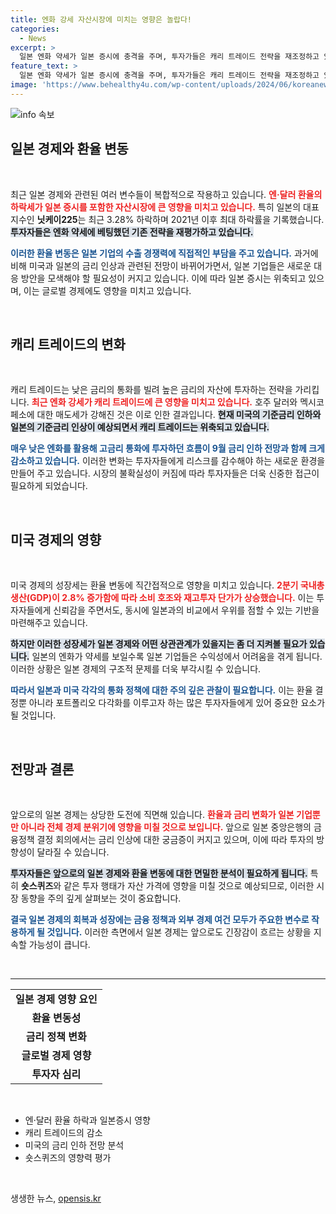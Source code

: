 ```yaml
---
title: 엔화 강세 자산시장에 미치는 영향은 놀랍다!
categories:
  - News
excerpt: >
  일본 엔화 약세가 일본 증시에 충격을 주며, 투자가들은 캐리 트레이드 전략을 재조정하고 있다. 엔/달러 환율 하락과 일본 기업의 수출 경쟁력 악화가 맞물리며, 2021년 이후 가장 큰 하락률을 기록한 닛케이지수. 금융시장에 미치는 영향은?
feature_text: >
  일본 엔화 약세가 일본 증시에 충격을 주며, 투자가들은 캐리 트레이드 전략을 재조정하고 있다. 엔/달러 환율 하락과 일본 기업의 수출 경쟁력 악화가 맞물리며, 2021년 이후 가장 큰 하락률을 기록한 닛케이지수. 금융시장에 미치는 영향은?
image: 'https://www.behealthy4u.com/wp-content/uploads/2024/06/koreanews.jpg'
---
```


<p><img src="https://www.behealthy4u.com/wp-content/uploads/2024/06/koreanews.jpg" alt="info 속보" /></p>

<h2 data-ke-size="size26">일본 경제와 환율 변동</h2>

<p data-ke-size="size16">&nbsp;</p>

<p>최근 일본 경제와 관련된 여러 변수들이 복합적으로 작용하고 있습니다. <b><span style="color: #ee2323;">엔·달러 환율의 하락세가 일본 증시를 포함한 자산시장에 큰 영향을 미치고 있습니다.</span></b> 특히 일본의 대표 지수인 <b>닛케이225</b>는 최근 3.28% 하락하며 2021년 이후 최대 하락률을 기록했습니다. <b><span style="background-color: #21538527;">투자자들은 엔화 약세에 베팅했던 기존 전략을 재평가하고 있습니다.</span></b></p>

<p><b><span style="color: #1a5490;">이러한 환율 변동은 일본 기업의 수출 경쟁력에 직접적인 부담을 주고 있습니다.</span></b> 과거에 비해 미국과 일본의 금리 인상과 관련된 전망이 바뀌어가면서, 일본 기업들은 새로운 대응 방안을 모색해야 할 필요성이 커지고 있습니다. 이에 따라 일본 증시는 위축되고 있으며, 이는 글로벌 경제에도 영향을 미치고 있습니다.</p>

<p data-ke-size="size16">&nbsp;</p>

<h2 data-ke-size="size26">캐리 트레이드의 변화</h2>

<p data-ke-size="size16">&nbsp;</p>

<p>캐리 트레이드는 낮은 금리의 통화를 빌려 높은 금리의 자산에 투자하는 전략을 가리킵니다. <b><span style="color: #ee2323;">최근 엔화 강세가 캐리 트레이드에 큰 영향을 미치고 있습니다.</span></b> 호주 달러와 멕시코 페소에 대한 매도세가 강해진 것은 이로 인한 결과입니다. <b><span style="background-color: #21538527;">현재 미국의 기준금리 인하와 일본의 기준금리 인상이 예상되면서 캐리 트레이드는 위축되고 있습니다.</span></b></p>

<p><b><span style="color: #1a5490;">매우 낮은 엔화를 활용해 고금리 통화에 투자하던 흐름이 9월 금리 인하 전망과 함께 크게 감소하고 있습니다.</span></b> 이러한 변화는 투자자들에게 리스크를 감수해야 하는 새로운 환경을 만들어 주고 있습니다. 시장의 불확실성이 커짐에 따라 투자자들은 더욱 신중한 접근이 필요하게 되었습니다.</p>

<p data-ke-size="size16">&nbsp;</p>

<h2 data-ke-size="size26">미국 경제의 영향</h2>

<p data-ke-size="size16">&nbsp;</p>

<p>미국 경제의 성장세는 환율 변동에 직간접적으로 영향을 미치고 있습니다. <b><span style="color: #ee2323;">2분기 국내총생산(GDP)이 2.8% 증가함에 따라 소비 호조와 재고투자 단가가 상승했습니다.</span></b> 이는 투자자들에게 신뢰감을 주면서도, 동시에 일본과의 비교에서 우위를 점할 수 있는 기반을 마련해주고 있습니다.</p>

<p><b><span style="background-color: #21538527;">하지만 이러한 성장세가 일본 경제와 어떤 상관관계가 있을지는 좀 더 지켜볼 필요가 있습니다.</span></b> 일본의 엔화가 약세를 보일수록 일본 기업들은 수익성에서 어려움을 겪게 됩니다. 이러한 상황은 일본 경제의 구조적 문제를 더욱 부각시킬 수 있습니다.</p>

<p><b><span style="color: #1a5490;">따라서 일본과 미국 각각의 통화 정책에 대한 주의 깊은 관찰이 필요합니다.</span></b> 이는 환율 결정뿐 아니라 포트폴리오 다각화를 이루고자 하는 많은 투자자들에게 있어 중요한 요소가 될 것입니다.</p>

<p data-ke-size="size16">&nbsp;</p>

<h2 data-ke-size="size26">전망과 결론</h2>

<p data-ke-size="size16">&nbsp;</p>

<p>앞으로의 일본 경제는 상당한 도전에 직면해 있습니다. <b><span style="color: #ee2323;">환율과 금리 변화가 일본 기업뿐만 아니라 전체 경제 분위기에 영향을 미칠 것으로 보입니다.</span></b> 앞으로 일본 중앙은행의 금융정책 결정 회의에서는 금리 인상에 대한 궁금증이 커지고 있으며, 이에 따라 투자의 방향성이 달라질 수 있습니다.</p>

<p><b><span style="background-color: #21538527;">투자자들은 앞으로의 일본 경제와 환율 변동에 대한 면밀한 분석이 필요하게 됩니다.</span></b> 특히 <b>숏스퀴즈</b>와 같은 투자 행태가 자산 가격에 영향을 미칠 것으로 예상되므로, 이러한 시장 동향을 주의 깊게 살펴보는 것이 중요합니다.</p>

<p><b><span style="color: #1a5490;">결국 일본 경제의 회복과 성장에는 금융 정책과 외부 경제 여건 모두가 주요한 변수로 작용하게 될 것입니다.</span></b> 이러한 측면에서 일본 경제는 앞으로도 긴장감이 흐르는 상황을 지속할 가능성이 큽니다. </p>

<p data-ke-size="size16">&nbsp;</p>

<hr>

<table style="width: 100%; border-collapse: collapse;">
  <tr>
    <td style="text-align: center; height: 17px;"><b>일본 경제 영향 요인</b></td>
  </tr>
  <tr>
    <td style="text-align: center; height: 17px;"><b>환율 변동성</b></td>
  </tr>
  <tr>
    <td style="text-align: center; height: 17px;"><b>금리 정책 변화</b></td>
  </tr>
  <tr>
    <td style="text-align: center; height: 17px;"><b>글로벌 경제 영향</b></td>
  </tr>
  <tr>
    <td style="text-align: center; height: 17px;"><b>투자자 심리</b></td>
  </tr>
</table>

<p data-ke-size="size16">&nbsp;</p> 

<ul>
  <li>엔·달러 환율 하락과 일본증시 영향</li>
  <li>캐리 트레이드의 감소</li>
  <li>미국의 금리 인하 전망 분석</li>
  <li>숏스퀴즈의 영향력 평가</li>
</ul> 

<p data-ke-size="size16">&nbsp;</p>
생생한 뉴스, <a href="https://opensis.kr" rel="dofollow">opensis.kr</a>


